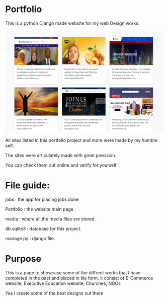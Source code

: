 # Portfolio
This is a python Django made website for my web Design works.

![](Portfoliopage.png)

All sites listed in this portfolio project and more were made by my humble self.

The sites were articulately made with great precision.

You can check them out online and verify for yourself.

# File guide:
jobs : the app for placing jobs done 

Portfolio : the website main page

media : where all the media files are stored.

db.sqlite3 : database for this project.

manage.py : django file.
 
# Purpose
This is a page to showcase some of the diffrent works that I have completed in the past and placed in tile form. 
it consist of E-Commerce website, Executive Education website, Churches, NGOs

Yes I create some of the best designs out there  
